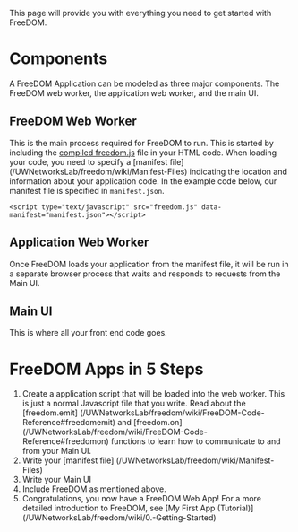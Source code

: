 This page will provide you with everything you need to get started with FreeDOM.

# Components

A FreeDOM Application can be modeled as three major components.  The FreeDOM web worker, the application web worker, and the main UI.

## FreeDOM Web Worker
This is the main process required for FreeDOM to run.  This is started by including the [compiled freedom.js](https://homes.cs.washington.edu/~wrs/freedom.js) file in your HTML code.  When loading your code, you need to specify a [manifest file] (/UWNetworksLab/freedom/wiki/Manifest-Files) indicating the location and information about your application code.  In the example code below, our manifest file is specified in `manifest.json`.

    <script type="text/javascript" src="freedom.js" data-manifest="manifest.json"></script>

## Application Web Worker
Once FreeDOM loads your application from the manifest file, it will be run in a separate browser process that waits and responds to requests from the Main UI.

## Main UI
This is where all your front end code goes.

# FreeDOM Apps in 5 Steps
1. Create a application script that will be loaded into the web worker.  This is just a normal Javascript file that you write.  Read about the [freedom.emit] (/UWNetworksLab/freedom/wiki/FreeDOM-Code-Reference#freedomemit) and [freedom.on] (/UWNetworksLab/freedom/wiki/FreeDOM-Code-Reference#freedomon) functions to learn how to communicate to and from your Main UI.
2. Write your [manifest file] (/UWNetworksLab/freedom/wiki/Manifest-Files)
3. Write your Main UI
4. Include FreeDOM as mentioned above.
5. Congratulations, you now have a FreeDOM Web App!  For a more detailed introduction to FreeDOM, see [My First App (Tutorial)] (/UWNetworksLab/freedom/wiki/0.-Getting-Started)